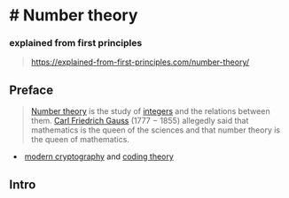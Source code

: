 # # Number theory

### explained from first principles
> https://explained-from-first-principles.com/number-theory/

## Preface
> [Number theory](https://en.wikipedia.org/wiki/Number_theory) is the study of [integers](https://en.wikipedia.org/wiki/Integer) and the relations between them. [Carl Friedrich Gauss](https://en.wikipedia.org/wiki/Carl_Friedrich_Gauss) (1777 − 1855) allegedly said that mathematics is the queen of the sciences and that number theory is the queen of mathematics.

-  [modern cryptography](https://en.wikipedia.org/wiki/Cryptography#Modern_cryptography) and [coding theory](https://en.wikipedia.org/wiki/Coding_theory)

## Intro